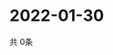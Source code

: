 # 2022-01-30
  共 0条

  <!-- BEGIN -->
  <!-- 最后更新时间Sun Jan 30 2022 23:03:00 GMT+0000 (Coordinated Universal Time) -->
  
  <!-- END -->
  
  